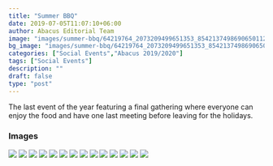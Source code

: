 ```yaml
---
title: "Summer BBQ"
date: 2019-07-05T11:07:10+06:00
author: Abacus Editorial Team
image: "images/summer-bbq/64219764_2073209499651353_8542137498690650112_o.jpg"
bg_image: "images/summer-bbq/64219764_2073209499651353_8542137498690650112_o.jpg"
categories: ["Social Events","Abacus 2019/2020"]
tags: ["Social Events"]
description: ""
draft: false
type: "post"
---
```


The last event of the year featuring a final gathering where everyone can enjoy the food and have one last meeting before leaving for the holidays.

### Images

![](/images/summer-bbq/63943499_2073207106318259_2464674374448316416_o.jpg)
![](/images/summer-bbq/64217136_2073207242984912_2938932948264550400_o.jpg)
![](/images/summer-bbq/64217729_2073206842984952_3646187179991891968_o.jpg)
![](/images/summer-bbq/64263336_2073206619651641_1098863873693319168_o.jpg)
![](/images/summer-bbq/64317295_2073207486318221_6934703455101517824_o.jpg)
![](/images/summer-bbq/64324120_2073207072984929_1113726719690276864_o.jpg)
![](/images/summer-bbq/64349337_2073206976318272_3145732831838208_o.jpg)
![](/images/summer-bbq/64360767_2073207542984882_7440460734951063552_o.jpg)
![](/images/summer-bbq/64390809_2822992071075453_8037463310808907776_n.jpg)
![](/images/summer-bbq/64437782_2073207316318238_4017329894043156480_o.jpg)
![](/images/summer-bbq/64569129_2073207182984918_6834898409531375616_o.jpg)
![](/images/summer-bbq/64585597_2073207382984898_7788858749606690816_o.jpg)
![](/images/summer-bbq/64836427_2073206612984975_492994754464710656_o-2.jpg)
![](/images/summer-bbq/64836427_2073206612984975_492994754464710656_o.jpg)